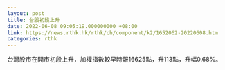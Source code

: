 ```yaml
---
layout: post
title: 台股初段上升
date: 2022-06-08 09:05:19.000000000 +08:00
link: https://news.rthk.hk/rthk/ch/component/k2/1652062-20220608.htm
categories: rthk
---
```


台灣股市在開市初段上升，加權指數較早時報16625點，升113點，升幅0.68%。
